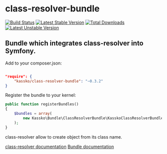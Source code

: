 class-resolver-bundle
==================

[![Build Status](https://secure.travis-ci.org/kassko/class-resolver-bundle.png?branch=master)](https://travis-ci.org/kassko/class-resolver-bundle)
[![Latest Stable Version](https://poser.pugx.org/kassko/class-resolver-bundle/v/stable.png)](https://packagist.org/packages/kassko/class-resolver-bundle)
[![Total Downloads](https://poser.pugx.org/kassko/class-resolver-bundle/downloads.png)](https://packagist.org/packages/kassko/class-resolver-bundle)
[![Latest Unstable Version](https://poser.pugx.org/kassko/class-resolver-bundle/v/unstable.png)](https://packagist.org/packages/kassko/class-resolver-bundle)

Bundle which integrates class-resolver into Symfony.
---------------

Add to your composer.json:
```json

"require": {
    "kassko/class-resolver-bundle": "~0.3.2"
}

```

Register the bundle to your kernel:
```php
public function registerBundles()
{
    $bundles = array(
        new Kassko\Bundle\ClassResolverBundle\KasskoClassResolverBundle(),
    );
}
```
class-resolver allow to create object from its class name.

[class-resolver documentation]()
[Bundle documentation](src/Resources/doc/fr/documentation_fr.md)
